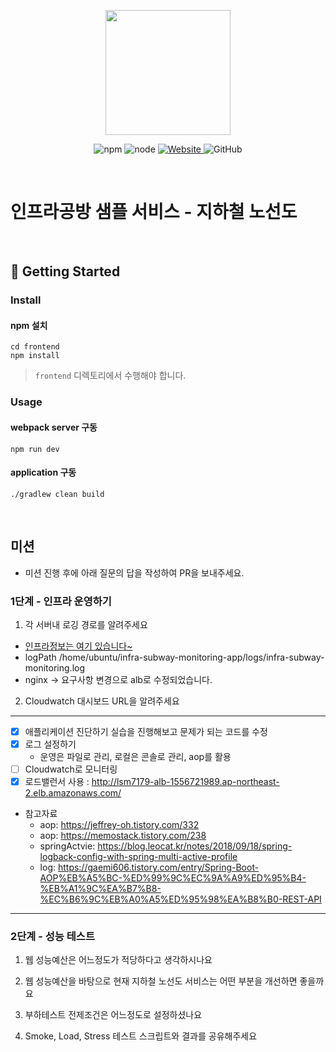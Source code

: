 <p align="center">
    <img width="200px;" src="https://raw.githubusercontent.com/woowacourse/atdd-subway-admin-frontend/master/images/main_logo.png"/>
</p>
<p align="center">
  <img alt="npm" src="https://img.shields.io/badge/npm-%3E%3D%205.5.0-blue">
  <img alt="node" src="https://img.shields.io/badge/node-%3E%3D%209.3.0-blue">
  <a href="https://edu.nextstep.camp/c/R89PYi5H" alt="nextstep atdd">
    <img alt="Website" src="https://img.shields.io/website?url=https%3A%2F%2Fedu.nextstep.camp%2Fc%2FR89PYi5H">
  </a>
  <img alt="GitHub" src="https://img.shields.io/github/license/next-step/atdd-subway-service">
</p>

<br>

# 인프라공방 샘플 서비스 - 지하철 노선도

<br>

## 🚀 Getting Started

### Install
#### npm 설치
```
cd frontend
npm install
```
> `frontend` 디렉토리에서 수행해야 합니다.

### Usage
#### webpack server 구동
```
npm run dev
```
#### application 구동
```
./gradlew clean build
```
<br>

## 미션

* 미션 진행 후에 아래 질문의 답을 작성하여 PR을 보내주세요.

### 1단계 - 인프라 운영하기
1. 각 서버내 로깅 경로를 알려주세요

* [인프라정보는 여기 있습니다~](https://github.com/lsm7179/infra-subway-deploy/tree/lsm7179#%EB%AF%B8%EC%85%98)
* logPath  /home/ubuntu/infra-subway-monitoring-app/logs/infra-subway-monitoring.log
* nginx -> 요구사항 변경으로 alb로 수정되었습니다. 
2. Cloudwatch 대시보드 URL을 알려주세요

---
* [x] 애플리케이션 진단하기 실습을 진행해보고 문제가 되는 코드를 수정
* [x] 로그 설정하기
  * 운영은 파일로 관리, 로컬은 콘솔로 관리, aop를 활용
* [ ] Cloudwatch로 모니터링
* [x] 로드밸런서 사용 : http://lsm7179-alb-1556721989.ap-northeast-2.elb.amazonaws.com/
* 참고자료 
  * aop: https://jeffrey-oh.tistory.com/332
  * aop: https://memostack.tistory.com/238
  * springActvie: https://blog.leocat.kr/notes/2018/09/18/spring-logback-config-with-spring-multi-active-profile
  * log: https://gaemi606.tistory.com/entry/Spring-Boot-AOP%EB%A5%BC-%ED%99%9C%EC%9A%A9%ED%95%B4-%EB%A1%9C%EA%B7%B8-%EC%B6%9C%EB%A0%A5%ED%95%98%EA%B8%B0-REST-API
---
### 2단계 - 성능 테스트
1. 웹 성능예산은 어느정도가 적당하다고 생각하시나요

2. 웹 성능예산을 바탕으로 현재 지하철 노선도 서비스는 어떤 부분을 개선하면 좋을까요

3. 부하테스트 전제조건은 어느정도로 설정하셨나요

4. Smoke, Load, Stress 테스트 스크립트와 결과를 공유해주세요
